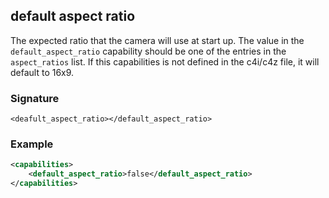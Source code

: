 ## default aspect ratio

The expected ratio that the camera will use at start up. The value in the `default_aspect_ratio` capability should be one of the entries in the `aspect_ratios` list. If this capabilities is not defined in the c4i/c4z file, it will default to 16x9.


### Signature

`<deafult_aspect_ratio></default_aspect_ratio>`


### Example

```xml
<capabilities>
    <default_aspect_ratio>false</default_aspect_ratio>
</capabilities>
```
